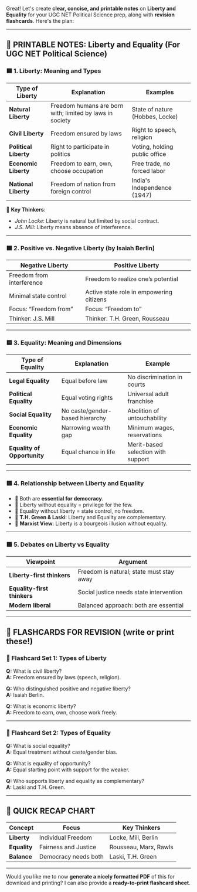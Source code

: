 Great! Let's create **clear, concise, and printable notes** on **Liberty and Equality** for your UGC NET Political Science prep, along with **revision flashcards**. Here's the plan:

---

## 🧾 PRINTABLE NOTES: Liberty and Equality (For UGC NET Political Science)

### 🟦 **1. Liberty: Meaning and Types**
| **Type of Liberty** | **Explanation** | **Examples** |
|---------------------|------------------|--------------|
| **Natural Liberty** | Freedom humans are born with; limited by laws in society | State of nature (Hobbes, Locke) |
| **Civil Liberty** | Freedom ensured by laws | Right to speech, religion |
| **Political Liberty** | Right to participate in politics | Voting, holding public office |
| **Economic Liberty** | Freedom to earn, own, choose occupation | Free trade, no forced labor |
| **National Liberty** | Freedom of nation from foreign control | India's Independence (1947) |

🔸 **Key Thinkers**:  
- *John Locke*: Liberty is natural but limited by social contract.  
- *J.S. Mill*: Liberty means absence of interference.

---

### 🟩 **2. Positive vs. Negative Liberty (by Isaiah Berlin)**

| **Negative Liberty** | **Positive Liberty** |
|-----------------------|-----------------------|
| Freedom from interference | Freedom to realize one’s potential |
| Minimal state control | Active state role in empowering citizens |
| Focus: “Freedom from” | Focus: “Freedom to” |
| Thinker: J.S. Mill | Thinker: T.H. Green, Rousseau |

---

### 🟨 **3. Equality: Meaning and Dimensions**
| **Type of Equality** | **Explanation** | **Example** |
|----------------------|------------------|-------------|
| **Legal Equality** | Equal before law | No discrimination in courts |
| **Political Equality** | Equal voting rights | Universal adult franchise |
| **Social Equality** | No caste/gender-based hierarchy | Abolition of untouchability |
| **Economic Equality** | Narrowing wealth gap | Minimum wages, reservations |
| **Equality of Opportunity** | Equal chance in life | Merit-based selection with support |

---

### 🟥 **4. Relationship between Liberty and Equality**
- 🔹 Both are **essential for democracy**.
- 🔹 Liberty without equality = privilege for the few.
- 🔹 Equality without liberty = state control, no freedom.
- 🔹 **T.H. Green & Laski**: Liberty and Equality are complementary.
- 🔹 **Marxist View**: Liberty is a bourgeois illusion without equality.

---

### 🟪 **5. Debates on Liberty vs Equality**
| **Viewpoint** | **Argument** |
|---------------|-------------|
| **Liberty-first thinkers** | Freedom is natural; state must stay away |
| **Equality-first thinkers** | Social justice needs state intervention |
| **Modern liberal** | Balanced approach: both are essential |

---

## 🧠 FLASHCARDS FOR REVISION (write or print these!)

### 🔹 Flashcard Set 1: Types of Liberty
**Q:** What is civil liberty?  
**A:** Freedom ensured by laws (speech, religion).

**Q:** Who distinguished positive and negative liberty?  
**A:** Isaiah Berlin.

**Q:** What is economic liberty?  
**A:** Freedom to earn, own, choose work freely.

---

### 🔸 Flashcard Set 2: Types of Equality
**Q:** What is social equality?  
**A:** Equal treatment without caste/gender bias.

**Q:** What is equality of opportunity?  
**A:** Equal starting point with support for the weaker.

**Q:** Who supports liberty and equality as complementary?  
**A:** Laski and T.H. Green.

---

## 📌 QUICK RECAP CHART

| Concept | Focus | Key Thinkers |
|--------|------|--------------|
| **Liberty** | Individual Freedom | Locke, Mill, Berlin |
| **Equality** | Fairness and Justice | Rousseau, Marx, Rawls |
| **Balance** | Democracy needs both | Laski, T.H. Green |

---

Would you like me to now **generate a nicely formatted PDF** of this for download and printing? I can also provide a **ready-to-print flashcard sheet**.

